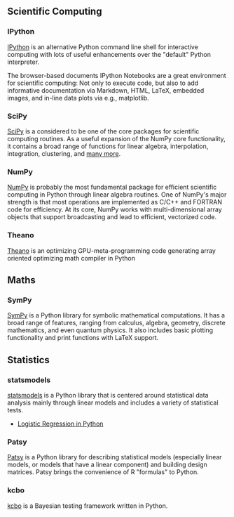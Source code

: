 

## Scientific Computing

### IPython
[IPython](http://ipython.org/notebook.html)
is an alternative Python command line shell for interactive computing
with lots of useful enhancements over the "default" Python interpreter.

The browser-based documents IPython Notebooks are a great environment for
scientific computing: Not only to execute code, but also to add informative
documentation via Markdown, HTML, LaTeX, embedded images, and in-line data plots
via e.g., matplotlib.

### SciPy
[SciPy](http://scipy.org)
is a considered to be one of the core packages for scientific computing
routines. As a useful expansion of the NumPy core functionality, it contains a
broad range of functions for linear algebra, interpolation, integration,
clustering, and [many more](http://docs.scipy.org/doc/scipy/reference/index.html).

### NumPy
[NumPy](http://www.numpy.org)
is probably the most fundamental package for efficient scientific
computing in Python through linear algebra routines. One of NumPy's major
strength is that most operations are implemented as C/C++ and FORTRAN code for
efficiency. At its core, NumPy works with multi-dimensional array objects that
support broadcasting and lead to efficient, vectorized code.

### Theano
[Theano](https://github.com/Theano/Theano)
is an optimizing GPU-meta-programming code generating array oriented optimizing
math compiler in Python


## Maths

### SymPy
[SymPy](http://www.sympygamma.com)
is a Python library for symbolic mathematical computations. It has a broad
range of features, ranging from calculus, algebra, geometry, discrete
mathematics, and even quantum physics. It also includes basic plotting
functionality and print functions with LaTeX support.

## Statistics

### statsmodels
[statsmodels](http://statsmodels.sourceforge.net)
is a Python library that is centered around statistical data
analysis mainly through linear models and includes a variety of statistical tests.

 - [Logistic Regression in Python](http://blog.yhathq.com/posts/logistic-regression-and-python.html)

### Patsy
[Patsy](https://github.com/pydata/patsy)
is a Python library for describing statistical models (especially linear
models, or models that have a linear component) and building design matrices.
Patsy brings the convenience of R "formulas" to Python.

### kcbo
[kcbo](https://github.com/HHammond/kcbo)
is a Bayesian testing framework written in Python.
